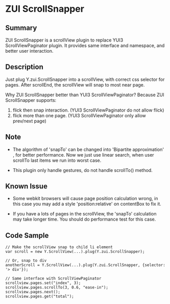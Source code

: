ZUI ScrollSnapper
=================

Summary
-------

ZUI ScrollSnapper is a scrollView plugin to replace YUI3 ScrollViewPaginator plugin.
It provides same interface and namespace, and better user interaction.

Description
-----------

Just plug Y.zui.ScrollSnapper into a scrollView, with correct css selector for pages.
After scrollEnd, the scrollView will snap to most near page.

Why ZUI ScrollSnapper better than YUI3 ScrollViewPaginator? Because ZUI ScrollSnapper
supports:

 1. flick then snap interaction. (YUI3 ScrollViewPaginator do not allow flick)
 2. flick more than one page. (YUI3 ScrollViewPaginator only allow prev/next page)

Note
----

*   The algorithm of 'snapTo' can be changed into 'Bipartite approximation' , for 
    better performance. Now we just use linear search, when user scrollTo last
    items we run into worst case.

*   This plugin only handle gestures, do not handle scrollTo() method.

Known Issue
-----------

*   Some webkit browsers will cause page position calculation wrong, in this case you
    may add a style 'position:relative' on contentBox to fix it.

*   If you have a lots of pages in the scrollView, the 'snapTo' calculation may take
    longer time. You should do performance test for this case.

Code Sample
-----------


    // Make the scrollView snap to child li element
    var scroll = new Y.ScrollView(...).plug(Y.zui.ScrollSnapper);

    // Or, snap to div
    anotherScroll = Y.ScrollView(...).plug(Y.zui.ScrollSnapper, {selector: '> div'});

    // Same interface with ScrollViewPaginator
    scrollview.pages.set("index", 3);
    scrollview.pages.scrollTo(3, 0.6, "ease-in");
    scrollview.pages.next();
    scrollview.pages.get("total");
